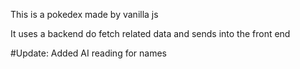 This is a pokedex made by vanilla js

It uses a backend do fetch related data and sends into the front end

#Update: Added AI reading for names
